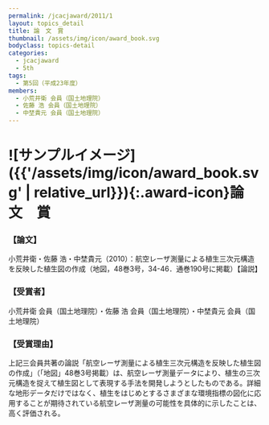 ```yaml
---
permalink: /jcacjaward/2011/1
layout: topics_detail
title: 論　文　賞
thumbnail: /assets/img/icon/award_book.svg
bodyclass: topics-detail
categories:
  - jcacjaward
  - 5th
tags:
  - 第5回（平成23年度）
members:
  - 小荒井衛 会員（国土地理院）
  - 佐藤 浩 会員（国土地理院）
  - 中埜貴元 会員（国土地理院）
---
```


# ![サンプルイメージ]({{'/assets/img/icon/award_book.svg' | relative_url}}){:.award-icon}論　文　賞

### 【論文】

小荒井衛・佐藤 浩・中埜貴元（2010）：航空レーザ測量による植生三次元構造を反映した植生図の作成（地図，48巻3号，34-46．通巻190号に掲載）【論説】

### 【受賞者】

小荒井衛 会員（国土地理院）・佐藤 浩 会員（国土地理院）・中埜貴元 会員（国土地理院）

### 【受賞理由】

上記三会員共著の論説「航空レーザ測量による植生三次元構造を反映した植生図の作成」（「地図」48巻3号掲載）は、航空レーザ測量データにより、植生の三次元構造を捉えて植生図として表現する手法を開発しようとしたものである。詳細な地形データだけではなく、植生をはじめとするさまざまな環境指標の図化に応用することが期待されている航空レーザ測量の可能性を具体的に示したことは、高く評価される。
